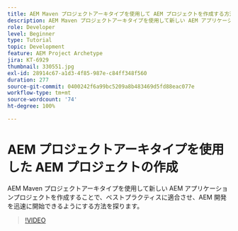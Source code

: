 ```yaml
---
title: AEM Maven プロジェクトアーキタイプを使用して AEM プロジェクトを作成する方法
description: AEM Maven プロジェクトアーキタイプを使用して新しい AEM アプリケーションプロジェクトを作成することで、ベストプラクティスに適合させ、AEM 開発を迅速に開始できるようにする方法を探ります。
role: Developer
level: Beginner
type: Tutorial
topic: Development
feature: AEM Project Archetype
jira: KT-6929
thumbnail: 330551.jpg
exl-id: 28914c67-a1d3-4f85-987e-c84ff348f560
duration: 277
source-git-commit: 0400242f6a99bc5209a8b483469d5fd88eac077e
workflow-type: tm+mt
source-wordcount: '74'
ht-degree: 100%

---
```


# AEM プロジェクトアーキタイプを使用した AEM プロジェクトの作成

AEM Maven プロジェクトアーキタイプを使用して新しい AEM アプリケーションプロジェクトを作成することで、ベストプラクティスに適合させ、AEM 開発を迅速に開始できるようにする方法を探ります。

>[!VIDEO](https://video.tv.adobe.com/v/330551?quality=12&learn=on)
